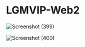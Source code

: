 # LGMVIP-Web2

![Screenshot (399)](https://user-images.githubusercontent.com/109847442/198838863-7f3043f6-19de-43a3-b8aa-aeea8c40f958.png)

![Screenshot (400)](https://user-images.githubusercontent.com/109847442/198838880-4c90da2d-d99a-4169-9ac7-ca55fa7ce4db.png)

